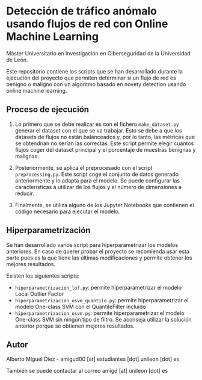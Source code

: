 # Detección de tráfico anómalo usando flujos de red con Online Machine Learning

Máster Universitario en Investigación en Ciberseguridad de la Universidad de León.

Este repositorio contiene los scripts que se han desarrollado durante la ejecución del proyecto que permiten determinar si un flujo de red es benigno o maligno con un algoritmo basado en novety detection usando online machine learning.

## Proceso de ejecución

1. Lo primero que se debe realizar es con el fichero `make_dataset.py` generar el dataset con el que se va trabajar. Esto se debe a que los datasets de flujos no están balanceados y, por lo tanto, las métricas que se obtendrían no serían las correctas. Este script permite elegir cuántos flujos coger del dataset principal y el porcentaje de muestras benignas y malignas.

2. Posteriormente, se aplica el preprocesado con el script `preprocessing.py`. Este script coge el conjunto de datos generado anteriormente y lo adapta para el modelo. Se puede configurar las características a utilizar de los flujos y el número de dimensiones a reducir.

3. Finalmente, se utiliza alguno de los Jupyter Notebooks que contienen el código necesario para ejecutar el modelo.

## Hiperparametrización

Se han desarrollado varios script para hiperparametrizar los modelos anteriores. En caso de querer probar el proyecto se recomienda usar esta parte pues es la que tiene las últimas modificaciones y permite obtener los mejores resultados.

Existen los siguientes scripts:

- `hiperparametrizacion_lof.py`: permite hiperparametrizar el modelo Local Outlier Factor
- `hiperparametrizacion_osvm_quantile.py`: permite hiperparametrizar el modelo One-class SVM con el QuantileFilter incluido
- `hiperparametrizacion_osvm.py`: permite hiperparametrizar el modelo One-class SVM sin ningún tipo de filtro. Se aconseja utilizar la solución anterior porque se obtienen mejores resultados.


## Autor

Alberto Miguel Diez - amigud00 \[at\] estudiantes \[dot\] unileon \[dot\] es

También se puede contactar al correo amigd \[at\] unileon \[dot\] es